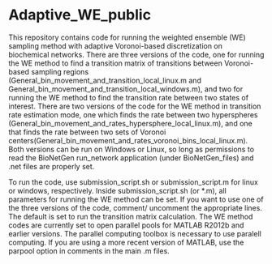 # Adaptive_WE_public
This repository contains code for running the weighted ensemble (WE) sampling method with adaptive Voronoi-based discretization on biochemical networks.
There are three versions of the code, one for running the WE method to find a transition matrix of transitions between Voronoi-based sampling regions (General_bin_movement_and_transition_local_linux.m and General_bin_movement_and_transition_local_windows.m), and two for running the WE method to find the transition rate between two states of interest.
There are two versions of the code for the WE method in transition rate estimation mode, one which finds the rate between two hyperspheres (General_bin_movement_and_rates_hypersphere_local_linux.m), and one that finds the rate between two sets of Voronoi centers(General_bin_movement_and_rates_voronoi_bins_local_linux.m).
Both versions can be run on Windows or Linux, so long as permissions to read the BioNetGen run_network application (under BioNetGen_files) and .net files are properly set.

To run the code, use submission_script.sh or submission_script.m for linux or windows, respectively.
Inside submission_script.sh (or *.m), all parameters for running the WE method can be set. If you want to use one of the three versions of the code, comment/ uncomment the appropriate lines. The default is set to run the transition matrix calculation.
The WE method codes are currently set to open parallel pools for MATLAB R2012b and earlier versions. The parallel computing toolbox is necessary to use paralell computing. If you are using a more recent version of MATLAB, use the parpool option in comments in the main .m files.
